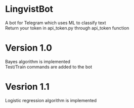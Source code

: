 # LingvistBot
A bot for Telegram which uses ML to classify text<br/>
Return your token in api_token.py through api_token function 

# Version 1.0
Bayes algorithm is implemented<br/>
Test/Train commands are added to the bot

# Vesrion 1.1
Logistic regression algorithm is implemented<br/>
